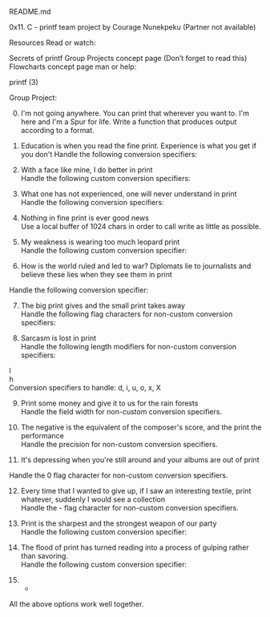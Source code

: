 README.md

0x11. C - printf team project by Courage Nunekpeku (Partner not available)

Resources
Read or watch:

Secrets of printf
Group Projects concept page (Don’t forget to read this)
Flowcharts concept page
man or help:

printf (3)


Group Project:                                                                      
                                                                                    
0. I'm not going anywhere. You can print that wherever you want to. I'm here and I'm a Spur for life. Write a function that produces output according to a format.
                                                                                      
1. Education is when you read the fine print. Experience is what you get if you don't Handle the following conversion specifiers:

2. With a face like mine, I do better in print                                      
Handle the following custom conversion specifiers:                                                                                                                   
3. What one has not experienced, one will never understand in print                 
Handle the following conversion specifiers:                                         
                                                                         
4. Nothing in fine print is ever good news                                          
Use a local buffer of 1024 chars in order to call write as little as possible.      
                                                                                    
5. My weakness is wearing too much leopard print                                    
Handle the following custom conversion specifier:                                   
                                                                                    
6. How is the world ruled and led to war? Diplomats lie to journalists and believe these lies when they see them in print          

Handle the following conversion specifier:
                                                                                    
7. The big print gives and the small print takes away                               
Handle the following flag characters for non-custom conversion specifiers:          
                                                                                    
8. Sarcasm is lost in print                                                         
Handle the following length modifiers for non-custom conversion specifiers:         
                                                          
l                                                                                   
h                                                                                   
Conversion specifiers to handle: d, i, u, o, x, X                                   
                                                                                    
9. Print some money and give it to us for the rain forests                          
Handle the field width for non-custom conversion specifiers.                        
                                                                                    
10. The negative is the equivalent of the composer's score, and the print the performance                                                                               
Handle the precision for non-custom conversion specifiers.                          
                                                                                    
11. It's depressing when you're still around and your albums are out of print       

Handle the 0 flag character for non-custom conversion specifiers.         
                                                                                    
12. Every time that I wanted to give up, if I saw an interesting textile, print whatever, suddenly I would see a collection                                            
Handle the - flag character for non-custom conversion specifiers.                   
                                                                                    
13. Print is the sharpest and the strongest weapon of our party                     
Handle the following custom conversion specifier:                                   
                                                                                    
14. The flood of print has turned reading into a process of gulping rather than savoring.                                                                     
Handle the following custom conversion specifier:                                   
                                                                                    
15. *                                                                               
All the above options work well together. 
